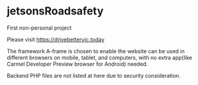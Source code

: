 # jetsonsRoadsafety
First non-personal project

Please visit https://drivebettervic.today

The framework A-frame is chosen to enable the website can be used in different browsers on mobile, tablet, and computers, with no extra app(like Carmel Developer Preview browser for Android) needed.

Backend PHP files are not listed at here due to security consideration.

